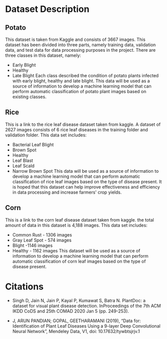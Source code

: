 # Dataset Description

## Potato
This dataset is taken from Kaggle and consists of 3667 images. This dataset has been divided into three parts, namely training data, validation data, and test data for data processing purposes in the project. 
There are three classes in this dataset, namely:
* Early Blight
* Healthy
* Late Blight
Each class described the condition of potato plants infected with early blight, healthy and late blight. This data will be used as a source of information to develop a machine learning model that can perform automatic classification of potato plant images based on existing classes.

## Rice
This is a link to the rice leaf disease dataset taken from kaggle. A dataset of 2627 images consists of 6 rice leaf diseases in the training folder and validation folder. This data set includes:
* Bacterial Leaf Blight
* Brown Spot
* Healthy
* Leaf Blast
* Leaf Scald
* Narrow Brown Spot
This data will be used as a source of information to develop a machine learning model that can perform automatic classification of rice leaf images based on the type of disease present. It is hoped that this dataset can help improve effectiveness and efficiency in data processing and increase farmers' crop yields.

## Corn
This is a link to the corn leaf disease dataset taken from kaggle. the total amount of data in this dataset is 4,188 images.
This data set includes:
* Common Rust - 1306 images
* Gray Leaf Spot - 574 images
* Blight -1146 images
* Healthy - 1162 images
This dataset will be used as a source of information to develop a machine learning model that can perform automatic classification of corn leaf images based on the type of disease present.

# Citations
* Singh D, Jain N, Jain P, Kayal P, Kumawat S, Batra N. PlantDoc: a dataset for visual plant disease detection. InProceedings of the 7th ACM IKDD CoDS and 25th COMAD 2020 Jan 5 (pp. 249-253).

* J, ARUN PANDIAN; GOPAL, GEETHARAMANI (2019), “Data for: Identification of Plant Leaf Diseases Using a 9-layer Deep Convolutional Neural Network”, Mendeley Data, V1, doi: 10.17632/tywbtsjrjv.1
